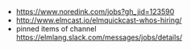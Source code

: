 - https://www.noredink.com/jobs?gh_jid=123590
- http://www.elmcast.io/elmquickcast-whos-hiring/
- pinned items of channel https://elmlang.slack.com/messages/jobs/details/
